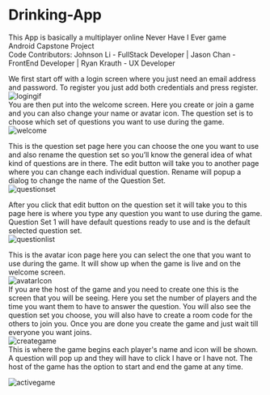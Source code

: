 # Drinking-App
This App is basically a multiplayer online Never Have I Ever game </br>
Android Capstone Project </br>
Code Contributors: Johnson Li - FullStack Developer | Jason Chan - FrontEnd Developer | Ryan Krauth - UX Developer </br>


We first start off with a login screen where you just need an email address and password. To register you just add both credentials and press register.</br>
![logingif](https://user-images.githubusercontent.com/17182149/206955248-c0951aa3-72f7-481e-a6d4-5e9f96dbc44f.gif)</br>
You are then put into the welcome screen. Here you create or join a game and you can also change your name or avatar icon. The question set is to choose which set of questions you want to use during the game.</br>
![welcome](https://user-images.githubusercontent.com/17182149/206955406-001a1545-4fd9-4e5c-988c-5bd6c3c93514.gif)</br>

This is the question set page here you can choose the one you want to use and also rename the question set so you’ll know the general idea of what kind of questions are in there. The edit button will take you to another page where you can change each individual question. Rename will popup a dialog to change the name of the Question Set.</br>
![questionset](https://user-images.githubusercontent.com/17182149/206955472-20fa6201-34c9-4fcd-83d2-28cd250e1da8.gif)</br>

After you click that edit button on the question set it will take you to this page here is where you type any question you want to use during the game. Question Set 1 will have default questions ready to use and is the default selected question set.</br>
![questionlist](https://user-images.githubusercontent.com/17182149/206955676-b1e51a6b-32ba-4df9-9d3d-e438d522f803.gif)</br>

This is the avatar icon page here you can select the one that you want to use during the game. It will show up when the game is live and on the welcome screen.</br>
![avatarIcon](https://user-images.githubusercontent.com/17182149/206955773-d6248410-6017-4bd5-93a4-f24fb7f7df6a.gif)</br>
If you are the host of the game and you need to create one this is the screen that you will be seeing. Here you set the number of players and the time you want them to have to answer the question. You will also see the question set you choose, you will also have to create a room code for the others to join you. Once you are done you create the game and just wait till everyone you want joins.</br>
![creategame](https://user-images.githubusercontent.com/17182149/206955885-e229a5c3-1542-40a2-9a87-894e047e6766.gif)</br>
This is where the game begins each player's name and icon will be shown. A question will pop up and they will have to click I have or I have not. The host of the game has the option to start and end the game at any time. </br>

![activegame](https://user-images.githubusercontent.com/17182149/206955992-3c5482ef-7c78-4166-a5a7-8890d3607ede.gif) </br>

